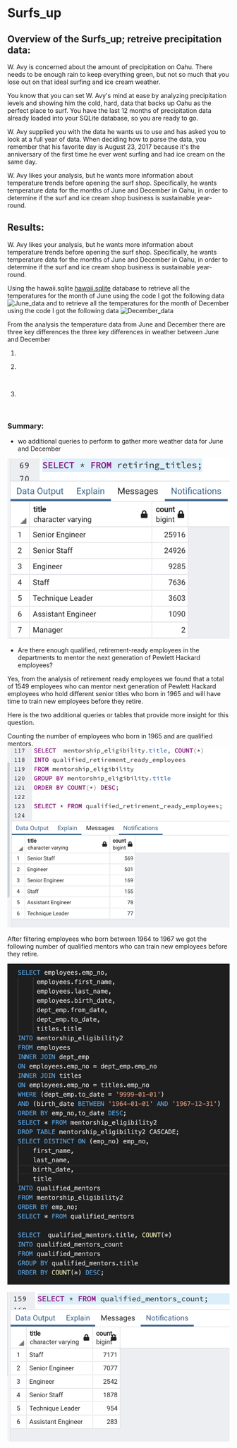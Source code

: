 # Surfs_up


## Overview of the Surfs_up; retreive precipitation data: 
W. Avy is concerned about the amount of precipitation on Oahu. There needs to be enough rain to keep everything green, but not so much that you lose out on that ideal surfing and ice cream weather.

You know that you can set W. Avy's mind at ease by analyzing precipitation levels and showing him the cold, hard, data that backs up Oahu as the perfect place to surf. You have the last 12 months of precipitation data already loaded into your SQLite database, so you are ready to go.

W. Avy supplied you with the data he wants us to use and has asked you to look at a full year of data. When deciding how to parse the data, you remember that his favorite day is August 23, 2017 because it's the anniversary of the first time he ever went surfing and had ice cream on the same day. 

W. Avy likes your analysis, but he wants more information about temperature trends before opening the surf shop. Specifically, he wants temperature data for the months of June and December in Oahu, in order to determine if the surf and ice cream shop business is sustainable year-round.


## Results: 

W. Avy likes your analysis, but he wants more information about temperature trends before opening the surf shop. Specifically, he wants temperature data for the months of June and December in Oahu, in order to determine if the surf and ice cream shop business is sustainable year-round. 

Using the hawaii.sqlite [hawaii.sqlite]() database to retrieve all the temperatures for the month of June using the code []()
I got the following  data ![June_data]()
and to retrieve all the temperatures for the month of December using the code []() I got the following  data  ![December_data]()

From the analysis the temperature data from June and December there are three key differences 
the three key differences in weather between June and December



1. ![]()

2. 
 ![]()



3. 
![]()






### Summary:

* wo additional queries to perform to gather more weather data for June and December

![retiring_titles](https://github.com/NishatSultana3538/Pewlett-Hackard-Analysis/blob/main/Data/Challenge7_data/retiring.png)


* Are there enough qualified, retirement-ready employees in the departments to mentor the next generation of Pewlett Hackard employees?

Yes, from the analysis of retirement ready employees we found that a total of 1549 employees who can mentor next generation of Pewlett Hackard employees who hold different senior titles who born in 1965 and will have time to train new employees before they retire.

Here is the two additional queries or tables that provide more insight for this question.

Counting the number of employees who born in 1965 and are qualified mentors.
 ![retirement_ready](https://github.com/NishatSultana3538/Pewlett-Hackard-Analysis/blob/main/Data/Challenge7_data/retirement_ready_employees.png)

 After filtering employees who born between 1964 to 1967 we got the following number of qualified mentors  who can train new employees before they retire.

![retirement_ready1](https://github.com/NishatSultana3538/Pewlett-Hackard-Analysis/blob/main/Data/Challenge7_data/qualified%20mentor.png)


 
 ![retirement_ready1](https://github.com/NishatSultana3538/Pewlett-Hackard-Analysis/blob/main/Data/Challenge7_data/retirement_ready_employees2.png)















